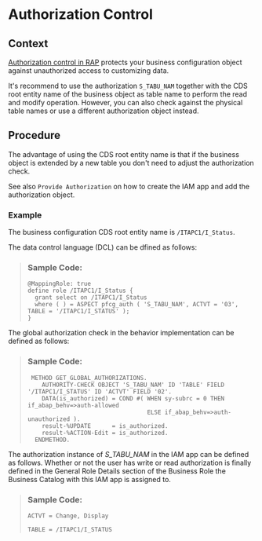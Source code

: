 <!-- loio1503a525e32447e9b62c9a45fd263315 -->

# Authorization Control



<a name="loio1503a525e32447e9b62c9a45fd263315__section_k1c_jhg_4vb"/>

## Context

[Authorization control in RAP](https://help.sap.com/docs/abap-cloud/abap-rap/authorization-control?version=sap_btp) protects your business configuration object against unauthorized access to customizing data.

It's recommend to use the authorization `S_TABU_NAM` together with the CDS root entity name of the business object as table name to perform the read and modify operation. However, you can also check against the physical table names or use a different authorization object instead.



<a name="loio1503a525e32447e9b62c9a45fd263315__section_chy_dsr_gxb"/>

## Procedure

The advantage of using the CDS root entity name is that if the business object is extended by a new table you don't need to adjust the authorization check.

See also `Provide Authorization` on how to create the IAM app and add the authorization object.



### Example

The business configuration CDS root entity name is `/ITAPC1/I_Status`.

The data control language \(DCL\) can be dfined as follows:

> ### Sample Code:  
> ```
> @MappingRole: true
> define role /ITAPC1/I_Status {
>   grant select on /ITAPC1/I_Status
>   where ( ) = ASPECT pfcg_auth ( 'S_TABU_NAM', ACTVT = '03', TABLE = '/ITAPC1/I_STATUS' );
> }
> ```

The global authorization check in the behavior implementation can be defined as follows:

> ### Sample Code:  
> ```
>  METHOD GET_GLOBAL_AUTHORIZATIONS.
>     AUTHORITY-CHECK OBJECT 'S_TABU_NAM' ID 'TABLE' FIELD '/ITAPC1/I_STATUS' ID 'ACTVT' FIELD '02'.
>     DATA(is_authorized) = COND #( WHEN sy-subrc = 0 THEN if_abap_behv=>auth-allowed
>                                   ELSE if_abap_behv=>auth-unauthorized ).
>     result-%UPDATE      = is_authorized.
>     result-%ACTION-Edit = is_authorized.
>   ENDMETHOD.
> ```

The authorization instance of *S\_TABU\_NAM* in the IAM app can be defined as follows. Whether or not the user has write or read authorization is finally defined in the General Role Details section of the Business Role the Business Catalog with this IAM app is assigned to.

> ### Sample Code:  
> ```
> ACTVT = Change, Display
> 
> TABLE = /ITAPC1/I_STATUS
> ```

